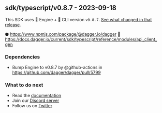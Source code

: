 ## sdk/typescript/v0.8.7 - 2023-09-18

This SDK uses 🚙 Engine + 🚗 CLI version `v0.8.7`. [See what changed in that release](https://github.com/dagger/dagger/releases/tag/v0.8.7).

⬢ https://www.npmjs.com/package/@dagger.io/dagger
📒 https://docs.dagger.io/current/sdk/typescript/reference/modules/api_client_gen


### Dependencies
- Bump Engine to v0.8.7 by @github-actions in https://github.com/dagger/dagger/pull/5799

### What to do next
- Read the [documentation](https://docs.dagger.io/sdk/typescript)
- Join our [Discord server](https://discord.gg/dagger-io)
- Follow us on [Twitter](https://twitter.com/dagger_io)
